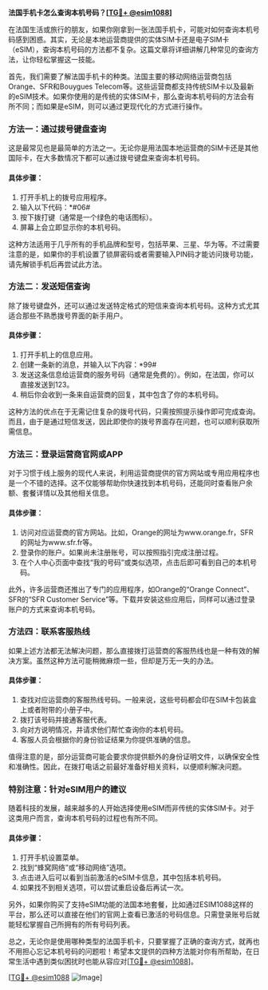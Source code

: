 **法国手机卡怎么查询本机号码？[[TG💪+ @esim1088](https://t.me/s/esim1088)]**

在法国生活或旅行的朋友，如果你刚拿到一张法国手机卡，可能对如何查询本机号码感到困惑。其实，无论是本地运营商提供的实体SIM卡还是电子SIM卡（eSIM），查询本机号码的方法都不复杂。这篇文章将详细讲解几种常见的查询方法，让你轻松掌握这一技能。

首先，我们需要了解法国手机卡的种类。法国主要的移动网络运营商包括Orange、SFR和Bouygues Telecom等。这些运营商都支持传统SIM卡以及最新的eSIM技术。如果你使用的是传统的实体SIM卡，那么查询本机号码的方法会有所不同；而如果是eSIM，则可以通过更现代化的方式进行操作。

### 方法一：通过拨号键盘查询

这是最常见也是最简单的方法之一。无论你是用法国本地运营商的SIM卡还是其他国际卡，在大多数情况下都可以通过拨号键盘来查询本机号码。

#### 具体步骤：
1. 打开手机上的拨号应用程序。
2. 输入以下代码：*#06#
3. 按下拨打键（通常是一个绿色的电话图标）。
4. 屏幕上会立即显示你的本机号码。

这种方法适用于几乎所有的手机品牌和型号，包括苹果、三星、华为等。不过需要注意的是，如果你的手机设置了锁屏密码或者需要输入PIN码才能访问拨号功能，请先解锁手机后再尝试此方法。

### 方法二：发送短信查询

除了拨号键盘外，还可以通过发送特定格式的短信来查询本机号码。这种方式尤其适合那些不熟悉拨号界面的新手用户。

#### 具体步骤：
1. 打开手机上的信息应用。
2. 创建一条新的消息，并输入以下内容：*99#
3. 发送这条信息给运营商的服务号码（通常是免费的）。例如，在法国，你可以直接发送到123。
4. 稍后你会收到一条来自运营商的回复，其中包含了你的本机号码。

这种方法的优点在于无需记住复杂的拨号代码，只需按照提示操作即可完成查询。而且，由于是通过短信发送，因此即使你的拨号界面存在问题，也可以顺利获取所需信息。

### 方法三：登录运营商官网或APP

对于习惯于线上服务的现代人来说，利用运营商提供的官方网站或专用应用程序也是一个不错的选择。这不仅能够帮助你快速找到本机号码，还能同时查看账户余额、套餐详情以及其他相关信息。

#### 具体步骤：
1. 访问对应运营商的官方网站。比如，Orange的网址为www.orange.fr，SFR的网址为www.sfr.fr等。
2. 登录你的账户。如果尚未注册账号，可以按照指引完成注册过程。
3. 在个人中心页面中查找“我的号码”或类似选项，点击后即可看到自己的本机号码。

此外，许多运营商还推出了专门的应用程序，如Orange的“Orange Connect”、SFR的“SFR Customer Service”等。下载并安装这些应用后，同样可以通过登录账户的方式来查询本机号码。

### 方法四：联系客服热线

如果上述方法都无法解决问题，那么直接拨打运营商的客服热线也是一种有效的解决方案。虽然这种方法可能稍微麻烦一些，但却是万无一失的办法。

#### 具体步骤：
1. 查找对应运营商的客服热线号码。一般来说，这些号码都会印在SIM卡包装盒上或者附带的小册子中。
2. 拨打该号码并接通客服代表。
3. 向对方说明情况，并请求他们帮忙查询你的本机号码。
4. 客服人员会根据你的身份验证结果为你提供准确的信息。

值得注意的是，部分运营商可能会要求你提供额外的身份证明文件，以确保安全性和准确性。因此，在拨打电话之前最好准备好相关资料，以便顺利解决问题。

### 特别注意：针对eSIM用户的建议

随着科技的发展，越来越多的人开始选择使用eSIM而非传统的实体SIM卡。对于这类用户而言，查询本机号码的过程也有所不同。

#### 具体步骤：
1. 打开手机设置菜单。
2. 找到“蜂窝网络”或“移动网络”选项。
3. 点击进入后可以看到当前激活的eSIM卡信息，其中包括本机号码。
4. 如果找不到相关选项，可以尝试重启设备后再试一次。

另外，如果你购买了支持eSIM功能的法国本地套餐，比如通过ESIM1088这样的平台，那么还可以直接在他们的官网上查看已激活的号码信息。只需登录账号后就能轻松掌握自己所拥有的所有号码列表。

总之，无论你是使用哪种类型的法国手机卡，只要掌握了正确的查询方式，就再也不用担心忘记本机号码的问题啦！希望本文提供的四种方法能对你有所帮助，在日常生活中遇到类似困扰时也能从容应对[[TG💪+ @esim1088](https://t.me/s/esim1088)]。

[[TG💪+ @esim1088](https://t.me/s/esim1088) ![Image](https://i.postimg.cc/4NQfJmqS/Snipaste-2025-05-13-00-14-12.png)]